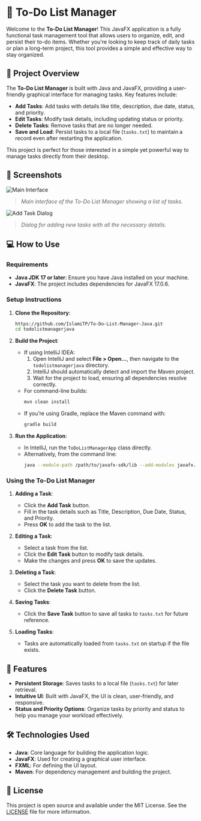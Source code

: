 
# 📝 To-Do List Manager

Welcome to the **To-Do List Manager**! This JavaFX application is a fully functional task management tool that allows users to organize, edit, and persist their to-do items. Whether you're looking to keep track of daily tasks or plan a long-term project, this tool provides a simple and effective way to stay organized.

## 📖 Project Overview

The **To-Do List Manager** is built with Java and JavaFX, providing a user-friendly graphical interface for managing tasks. Key features include:

- **Add Tasks**: Add tasks with details like title, description, due date, status, and priority.
- **Edit Tasks**: Modify task details, including updating status or priority.
- **Delete Tasks**: Remove tasks that are no longer needed.
- **Save and Load**: Persist tasks to a local file (`tasks.txt`) to maintain a record even after restarting the application.

This project is perfect for those interested in a simple yet powerful way to manage tasks directly from their desktop.

## 🎨 Screenshots

![Main Interface](images/main_interface.png)
> *Main interface of the To-Do List Manager showing a list of tasks.*

![Add Task Dialog](images/add_task.png)
> *Dialog for adding new tasks with all the necessary details.*

## 💻 How to Use

### Requirements
- **Java JDK 17 or later**: Ensure you have Java installed on your machine.
- **JavaFX**: The project includes dependencies for JavaFX 17.0.6.

### Setup Instructions
1. **Clone the Repository**:
   ```bash
   https://github.com/IslamiTP/To-Do-List-Manager-Java.git
   cd todolistmanagerjava
   ```

2. **Build the Project**:
    - If using IntelliJ IDEA:
        1. Open IntelliJ and select **File > Open...**, then navigate to the `todolistmanagerjava` directory.
        2. IntelliJ should automatically detect and import the Maven project.
        3. Wait for the project to load, ensuring all dependencies resolve correctly.
    - For command-line builds:
      ```bash
      mvn clean install
      ```
    - If you’re using Gradle, replace the Maven command with:
      ```bash
      gradle build
      ```

3. **Run the Application**:
    - In IntelliJ, run the `ToDoListManagerApp` class directly.
    - Alternatively, from the command line:
      ```bash
      java --module-path /path/to/javafx-sdk/lib --add-modules javafx.controls,javafx.fxml -jar target/todolistmanagerjava.jar
      ```

### Using the To-Do List Manager

1. **Adding a Task**:
    - Click the **Add Task** button.
    - Fill in the task details such as Title, Description, Due Date, Status, and Priority.
    - Press **OK** to add the task to the list.

2. **Editing a Task**:
    - Select a task from the list.
    - Click the **Edit Task** button to modify task details.
    - Make the changes and press **OK** to save the updates.

3. **Deleting a Task**:
    - Select the task you want to delete from the list.
    - Click the **Delete Task** button.

4. **Saving Tasks**:
    - Click the **Save Task** button to save all tasks to `tasks.txt` for future reference.

5. **Loading Tasks**:
    - Tasks are automatically loaded from `tasks.txt` on startup if the file exists.

## 🚀 Features

- **Persistent Storage**: Saves tasks to a local file (`tasks.txt`) for later retrieval.
- **Intuitive UI**: Built with JavaFX, the UI is clean, user-friendly, and responsive.
- **Status and Priority Options**: Organize tasks by priority and status to help you manage your workload effectively.

## 🛠️ Technologies Used

- **Java**: Core language for building the application logic.
- **JavaFX**: Used for creating a graphical user interface.
- **FXML**: For defining the UI layout.
- **Maven**: For dependency management and building the project.

## 📄 License

This project is open source and available under the MIT License. See the [LICENSE](LICENSE) file for more information.
